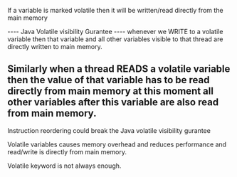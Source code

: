 If a variable is marked volatile then it will be written/read directly from the main memory

---- Java Volatile visibility Gurantee ----
whenever we WRITE to a volatile variable then
that variable and all other variables visible to that thread
are directly written to main memory.

Similarly when a thread READS a volatile variable then the value of
that variable has to be read directly from main memory at this
moment all other variables after this variable are also read
from main memory.
-----------------------------------------------------------------

Instruction reordering could break the Java volatile visibility gurantee

Volatile variables causes memory overhead and reduces performance and read/write is
directly from main memory.

Volatile keyword is not always enough.